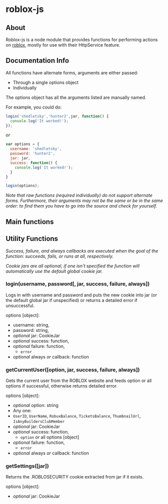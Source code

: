 # roblox-js
## About

Roblox-js is a node module that provides functions for performing actions on [roblox](http://www.roblox.com), mostly for use with their HttpService feature.

## Documentation Info

All functions have alternate forms, arguments are either passed:
- Through a single options object
- Individually

The options object has all the arguments listed are manually named.

For example, you could do:
```javascript
login('shedletsky','hunter2',jar, function() {
  console.log('It worked!');
});
```
_or_
```javascript
var options = {
  username: 'shedletsky',
  password: 'hunter2',
  jar: jar,
  success: function() {
    console.log('It worked!');
  }
}

login(options);
```

_Note that raw functions (required individually) do not support alternate forms. Furthermore, their arguments may not be the same or be in the same order: to find them you have to go into the source and check for yourself._

## Main functions

## Utility Functions

_Success, failure, and always callbacks are executed when the goal of the function: succeeds, fails, or runs at all, respectively._

_Cookie jars are all optional, if one isn't specified the function will automatically use the default global cookie jar._

### login(username, password[, jar, success, failure, always])
Logs in with username and password and puts the new cookie into jar (or the default global jar if unspecified) or returns a detailed error if unsuccessful.

options [object]:
- username: string,
- password: string,
- _optional_ jar: CookieJar
- _optional_ success: function,
- _optional_ failure: function,
  - `error`
- _optional_ always _or_ callback: function

### getCurrentUser([option, jar, success, failure, always])
Gets the current user from the ROBLOX website and feeds option or all options if successful, otherwise returns detailed error.

options [object]:
- _optional_ option: string
 - Any one:
  - `UserID`, `UserName`, `RobuxBalance`, `TicketsBalance`, `ThumbnailUrl`, `IsAnyBuildersClubMember`
- _optional_ jar: CookieJar
- _optional_ success: function,
  - `option` _or_ all options [object]
- _optional_ failure: function,
  - `error`
- _optional_ always _or_ callback: function

### getSettings([jar])
Returns the .ROBLOSECURITY cookie extracted from jar if it exists.

options [object]:
- _optional_ jar: CookieJar

